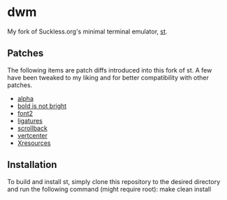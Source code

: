 # dwm
My fork of Suckless.org's minimal terminal emulator, [st](https://st.suckless.org/).

## Patches
The following items are patch diffs introduced into this fork of st. A few have been tweaked to my liking and for better compatibility with other patches.

* [alpha](https://st.suckless.org/patches/alpha)
* [bold is not bright](https://st.suckless.org/patches/bold-is-not-bright)
* [font2](https://st.suckless.org/patches/font2)
* [ligatures](https://st.suckless.org/patches/ligatures)
* [scrollback](https://st.suckless.org/patches/scrollback)
* [vertcenter](https://st.suckless.org/patches/vertcenter)
* [Xresources](https://st.suckless.org/patches/xresources)


## Installation
To build and install st, simply clone this repository to the desired directory and run the following command (might require root):
	make clean install
